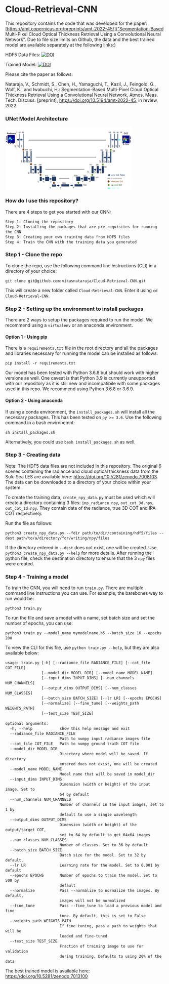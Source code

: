# Cloud-Retrieval-CNN
This repository contains the code that was developed for the paper: [https://amt.copernicus.org/preprints/amt-2022-45/]("Segmentation-Based Multi-Pixel Cloud Optical Thickness Retrieval Using a Convolutional Neural Network". Due to file size limits on Github, the data and the best trained model are available separately at the following links:)

HDF5 Data Files: [![DOI](https://zenodo.org/badge/DOI/10.5281/zenodo.7008103.svg)](https://doi.org/10.5281/zenodo.7008103)

Trained Model: [![DOI](https://zenodo.org/badge/DOI/10.5281/zenodo.7013101.svg)](https://doi.org/10.5281/zenodo.7013101)


Please cite the paper as follows:

Nataraja, V., Schmidt, S., Chen, H., Yamaguchi, T., Kazil, J., Feingold, G., Wolf, K., and Iwabuchi, H.: Segmentation-Based Multi-Pixel Cloud Optical Thickness Retrieval Using a Convolutional Neural Network, Atmos. Meas. Tech. Discuss. [preprint], https://doi.org/10.5194/amt-2022-45, in review, 2022.


### UNet Model Architecture
<img src="https://github.com/vikasnataraja/Cloud-Retrieval-CNN/blob/master/assets/updated_architecture.png" width="400" height="200" align="middle">


### How do I use this repository?
There are 4 steps to get you started with our CNN:

```
Step 1: Cloning the repository
Step 2: Installing the packages that are pre-requisites for running the CNN
Step 3: Creating your own training data from HDF5 files
Step 4: Train the CNN with the training data you generated
```

### Step 1 - Clone the repo
To clone the repo, use the following command line instructions (CLI) in a directory of your choice:
```
git clone git@github.com:vikasnataraja/Cloud-Retrieval-CNN.git
```

This will create a new folder called `Cloud-Retrieval-CNN`. Enter it using `cd Cloud-Retrieval-CNN`.

### Step 2 - Setting up the environment to install packages

There are 2 ways to setup the packages required to run the model. We recommend using a `virtualenv` or an anaconda environment. 

#### Option 1 - Using pip

There is a `requirements.txt` file in the root directory and all the packages and libraries necessary for running the model can be installed as follows:

```
pip install -r requirements.txt
```

Our model has been tested with Python 3.6.8 but should work with higher versions as well. One caveat is that Python 3.9 is currently unsupported with our repository as it is still new and incompatibile with some packages used in this repo. We recommend using Python 3.6.8 or 3.6.9.

#### Option 2 - Using anaconda

If using a conda environment, the `install_packages.sh` will install all the necessary packages. This has been tested on `py >= 3.6`. Use the following command in a bash environemnt:

```
sh install_packages.sh
```

Alternatively, you could use `bash install_packages.sh` as well.

### Step 3 - Creating data
Note: The HDF5 data files are not included in this repository. The original 6 scenes containing the radiance and cloud optical thickness data from the Sulu Sea LES are available here: https://doi.org/10.5281/zenodo.7008103. The data can be downloaded to a directory of your choice within your system.

To create the training data, `create_npy_data.py` must be used which will create a directory containing 3 files:
`inp_radiance.npy`, `out_cot_3d.npy`, `out_cot_1d.npy`. They contain data of the radiance, true 3D COT and IPA COT respectively.

Run the file as follows:
```
python3 create_npy_data.py --fdir path/to/dir/containing/hdf5/files --dest path/to/a/directory/for/writing/npy/files
```

If the directory entered in `--dest` does not exist, one will be created. Use `python3 create_npy_data.py --help` for more details. After running the python file, check the destination directory to ensure that the 3 `npy` files were created.

### Step 4 - Training a model

To train the CNN, you will need to run `train.py`. There are multiple command line instructions you can use. For example, the barebones way to run would be:
```
python3 train.py
```

To run the file and save a model with a name, set batch size and set the number of epochs, you can use:
```
python3 train.py --model_name mymodelname.h5 --batch_size 16 --epochs 200
```
To view the CLI for this file, use `python train.py --help`, but they are also available below:
```
usage: train.py [-h] [--radiance_file RADIANCE_FILE] [--cot_file COT_FILE]
                [--model_dir MODEL_DIR] [--model_name MODEL_NAME]
                [--input_dims INPUT_DIMS] [--num_channels NUM_CHANNELS]
                [--output_dims OUTPUT_DIMS] [--num_classes NUM_CLASSES]
                [--batch_size BATCH_SIZE] [--lr LR] [--epochs EPOCHS]
                [--normalize] [--fine_tune] [--weights_path WEIGHTS_PATH]
                [--test_size TEST_SIZE]

optional arguments:
  -h, --help            show this help message and exit
  --radiance_file RADIANCE_FILE
                        Path to numpy input radiance images file
  --cot_file COT_FILE   Path to numpy ground truth COT file
  --model_dir MODEL_DIR
                        Directory where model will be saved. If directory
                        entered does not exist, one will be created
  --model_name MODEL_NAME
                        Model name that will be saved in model_dir
  --input_dims INPUT_DIMS
                        Dimension (width or height) of the input image. Set to
                        64 by default
  --num_channels NUM_CHANNELS
                        Number of channels in the input images, set to 1 by
                        default to use a single wavelength
  --output_dims OUTPUT_DIMS
                        Dimension (width or height) of the output/target COT,
                        set to 64 by default to get 64x64 images
  --num_classes NUM_CLASSES
                        Number of classes. Set to 36 by default
  --batch_size BATCH_SIZE
                        Batch size for the model. Set to 32 by default.
  --lr LR               Learning rate for the model. Set to 0.001 by default
  --epochs EPOCHS       Number of epochs to train the model. Set to 500 by
                        default
  --normalize           Pass --normalize to normalize the images. By default,
                        images will not be normalized
  --fine_tune           Pass --fine_tune to load a previous model and fine
                        tune. By default, this is set to False
  --weights_path WEIGHTS_PATH
                        If fine tuning, pass a path to weights that will be
                        loaded and fine-tuned
  --test_size TEST_SIZE
                        Fraction of training image to use for validation
                        during training. Defaults to using 20% of the data
```

The best trained model is available here: https://doi.org/10.5281/zenodo.7013100
